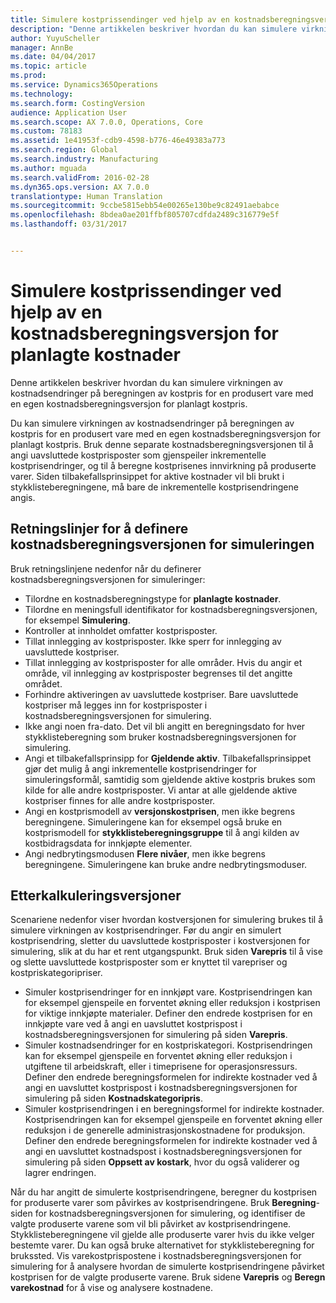 ```yaml
---
title: Simulere kostprissendinger ved hjelp av en kostnadsberegningsversjon for planlagte kostnader
description: "Denne artikkelen beskriver hvordan du kan simulere virkningen av kostnadsendringer på beregningen av kostpris for en produsert vare med en egen kostnadsberegningsversjon for planlagt kostpris."
author: YuyuScheller
manager: AnnBe
ms.date: 04/04/2017
ms.topic: article
ms.prod: 
ms.service: Dynamics365Operations
ms.technology: 
ms.search.form: CostingVersion
audience: Application User
ms.search.scope: AX 7.0.0, Operations, Core
ms.custom: 78183
ms.assetid: 1e41953f-cdb9-4598-b776-46e49383a773
ms.search.region: Global
ms.search.industry: Manufacturing
ms.author: mguada
ms.search.validFrom: 2016-02-28
ms.dyn365.ops.version: AX 7.0.0
translationtype: Human Translation
ms.sourcegitcommit: 9ccbe5815ebb54e00265e130be9c82491aebabce
ms.openlocfilehash: 8bdea0ae201ffbf805707cdfda2489c316779e5f
ms.lasthandoff: 03/31/2017


---
```


# <a name="simulate-cost-changes-by-using-a-costing-version-for-planned-costs"></a>Simulere kostprissendinger ved hjelp av en kostnadsberegningsversjon for planlagte kostnader

Denne artikkelen beskriver hvordan du kan simulere virkningen av kostnadsendringer på beregningen av kostpris for en produsert vare med en egen kostnadsberegningsversjon for planlagt kostpris.

Du kan simulere virkningen av kostnadsendringer på beregningen av kostpris for en produsert vare med en egen kostnadsberegningsversjon for planlagt kostpris. Bruk denne separate kostnadsberegningsversjonen til å angi uavsluttede kostprisposter som gjenspeiler inkrementelle kostprisendringer, og til å beregne kostprisenes innvirkning på produserte varer. Siden tilbakefallsprinsippet for aktive kostnader vil bli brukt i stykklisteberegningene, må bare de inkrementelle kostprisendringene angis.

## <a name="guidelines-for-defining-the-simulation-costing-version"></a>Retningslinjer for å definere kostnadsberegningsversjonen for simuleringen
Bruk retningslinjene nedenfor når du definerer kostnadsberegningsversjonen for simuleringer:

-   Tilordne en kostnadsberegningstype for **planlagte kostnader**.
-   Tilordne en meningsfull identifikator for kostnadsberegningsversjonen, for eksempel **Simulering**.
-   Kontroller at innholdet omfatter kostprisposter.
-   Tillat innlegging av kostprisposter. Ikke sperr for innlegging av uavsluttede kostpriser.
-   Tillat innlegging av kostprisposter for alle områder. Hvis du angir et område, vil innlegging av kostprisposter begrenses til det angitte området.
-   Forhindre aktiveringen av uavsluttede kostpriser. Bare uavsluttede kostpriser må legges inn for kostprisposter i kostnadsberegningsversjonen for simulering.
-   Ikke angi noen fra-dato. Det vil bli angitt en beregningsdato for hver stykklisteberegning som bruker kostnadsberegningsversjonen for simulering.
-   Angi et tilbakefallsprinsipp for **Gjeldende aktiv**. Tilbakefallsprinsippet gjør det mulig å angi inkrementelle kostprisendringer for simuleringsformål, samtidig som gjeldende aktive kostpris brukes som kilde for alle andre kostprisposter. Vi antar at alle gjeldende aktive kostpriser finnes for alle andre kostprisposter.
-   Angi en kostprismodell av **versjonskostprisen**, men ikke begrens beregningene. Simuleringene kan for eksempel også bruke en kostprismodell for **stykklisteberegningsgruppe** til å angi kilden av kostbidragsdata for innkjøpte elementer.
-   Angi nedbrytingsmodusen **Flere nivåer**, men ikke begrens beregningene. Simuleringene kan bruke andre nedbrytingsmoduser.

## <a name="costing-versions"></a>Etterkalkuleringsversjoner
Scenariene nedenfor viser hvordan kostversjonen for simulering brukes til å simulere virkningen av kostprisendringer. Før du angir en simulert kostprisendring, sletter du uavsluttede kostprisposter i kostversjonen for simulering, slik at du har et rent utgangspunkt. Bruk siden **Varepris** til å vise og slette uavsluttede kostprisposter som er knyttet til varepriser og kostpriskategoripriser.

-   Simuler kostprisendringer for en innkjøpt vare. Kostprisendringen kan for eksempel gjenspeile en forventet økning eller reduksjon i kostprisen for viktige innkjøpte materialer. Definer den endrede kostprisen for en innkjøpte vare ved å angi en uavsluttet kostprispost i kostnadsberegningsversjonen for simulering på siden **Varepris**.
-   Simuler kostnadsendringer for en kostpriskategori. Kostprisendringen kan for eksempel gjenspeile en forventet økning eller reduksjon i utgiftene til arbeidskraft, eller i timeprisene for operasjonsressurs. Definer den endrede beregningsformelen for indirekte kostnader ved å angi en uavsluttet kostprispost i kostnadsberegningsversjonen for simulering på siden **Kostnadskategoripris**.
-   Simuler kostprisendringen i en beregningsformel for indirekte kostnader. Kostprisendringen kan for eksempel gjenspeile en forventet økning eller reduksjon i de generelle administrasjonskostnadene for produksjon. Definer den endrede beregningsformelen for indirekte kostnader ved å angi en uavsluttet kostnadspost i kostnadsberegningsversjonen for simulering på siden **Oppsett av kostark**, hvor du også validerer og lagrer endringen.

Når du har angitt de simulerte kostprisendringene, beregner du kostprisen for produserte varer som påvirkes av kostprisendringene. Bruk **Beregning**-siden for kostnadsberegningsversjonen for simulering, og identifiser de valgte produserte varene som vil bli påvirket av kostprisendringene. Stykklisteberegningene vil gjelde alle produserte varer hvis du ikke velger bestemte varer. Du kan også bruke alternativet for stykklisteberegning for brukssted. Vis varekostprispostene i kostnadsberegningsversjonen for simulering for å analysere hvordan de simulerte kostprisendringene påvirket kostprisen for de valgte produserte varene. Bruk sidene **Varepris** og **Beregn varekostnad** for å vise og analysere kostnadene.


